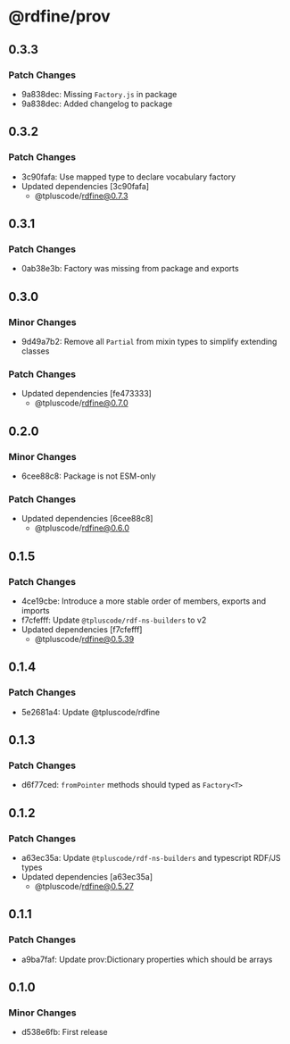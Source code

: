 # @rdfine/prov

## 0.3.3

### Patch Changes

- 9a838dec: Missing `Factory.js` in package
- 9a838dec: Added changelog to package

## 0.3.2

### Patch Changes

- 3c90fafa: Use mapped type to declare vocabulary factory
- Updated dependencies [3c90fafa]
  - @tpluscode/rdfine@0.7.3

## 0.3.1

### Patch Changes

- 0ab38e3b: Factory was missing from package and exports

## 0.3.0

### Minor Changes

- 9d49a7b2: Remove all `Partial` from mixin types to simplify extending classes

### Patch Changes

- Updated dependencies [fe473333]
  - @tpluscode/rdfine@0.7.0

## 0.2.0

### Minor Changes

- 6cee88c8: Package is not ESM-only

### Patch Changes

- Updated dependencies [6cee88c8]
  - @tpluscode/rdfine@0.6.0

## 0.1.5

### Patch Changes

- 4ce19cbe: Introduce a more stable order of members, exports and imports
- f7cfefff: Update `@tpluscode/rdf-ns-builders` to v2
- Updated dependencies [f7cfefff]
  - @tpluscode/rdfine@0.5.39

## 0.1.4

### Patch Changes

- 5e2681a4: Update @tpluscode/rdfine

## 0.1.3

### Patch Changes

- d6f77ced: `fromPointer` methods should typed as `Factory<T>`

## 0.1.2

### Patch Changes

- a63ec35a: Update `@tpluscode/rdf-ns-builders` and typescript RDF/JS types
- Updated dependencies [a63ec35a]
  - @tpluscode/rdfine@0.5.27

## 0.1.1

### Patch Changes

- a9ba7faf: Update prov:Dictionary properties which should be arrays

## 0.1.0

### Minor Changes

- d538e6fb: First release
